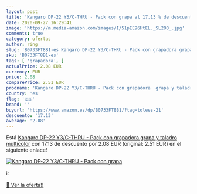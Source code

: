 ```yaml
---
layout: post
title: 'Kangaro DP-22 Y3/C-THRU - Pack con grapa al 17.13 % de descuento'
date: 2020-09-27 16:29:41
image: 'https://m.media-amazon.com/images/I/51pEE96HtEL._SL200_.jpg'
comments: true
category: ofertas
author: ring
slug: 'B0733FT8B1-es Kangaro DP-22 Y3/C-THRU - Pack con grapadora grapa y...'
sku: 'B0733FT8B1-es'
tags: [ 'grapadora', ]
actualPrice: 2.08 EUR
currency: EUR
price: 2.08
comparePrice: 2.51 EUR
prodname: 'Kangaro DP-22 Y3/C-THRU - Pack con grapadora  grapa y taladro  multicolor'
country: 'es'
flag: '🇪🇸'
brand: ''
buyurl: 'https://www.amazon.es/dp/B0733FT8B1/?tag=tolees-21'
descuento: '17.13'
average: '2.08'
---
```


Está [Kangaro DP-22 Y3/C-THRU - Pack con grapadora  grapa y taladro  multicolor](https://www.amazon.es/dp/B0733FT8B1/?tag=tolees-21) con 17.13 de descuento por 2.08 EUR (original: 2.51 EUR) en el siguiente enlace!

[![Kangaro DP-22 Y3/C-THRU - Pack con grapa](https://m.media-amazon.com/images/I/51pEE96HtEL._SL200_.jpg)](https://www.amazon.es/dp/B0733FT8B1/?tag=tolees-21)

ℹ️:


[🛒 Ver la oferta!!](https://www.amazon.es/dp/B0733FT8B1/?tag=tolees-21)
